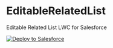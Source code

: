 # EditableRelatedList
Editable Related List LWC for Salesforce

<a href="https://githubsfdeploy.herokuapp.com?owner=daveybradders&amp;repo=H8-Editable-Related-List">
  <img src="https://raw.githubusercontent.com/afawcett/githubsfdeploy/master/src/main/webapp/resources/img/deploy.png" alt="Deploy to Salesforce" />
</a>
